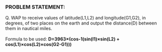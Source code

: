 ### PROBLEM STATEMENT:

Q. WAP to receive values of latitude(L1,L2) and longitude(G1,G2), in degrees, of two places on the earth and output the distance(D) between them in nautical miles.
<br><br>Formula to  be used: **D=3963&#215;(cos-1(sin(l1)&#215;sin(L2) + cos(L1)&#215;cos(L2)&#215;cos(G2-G1)))**

